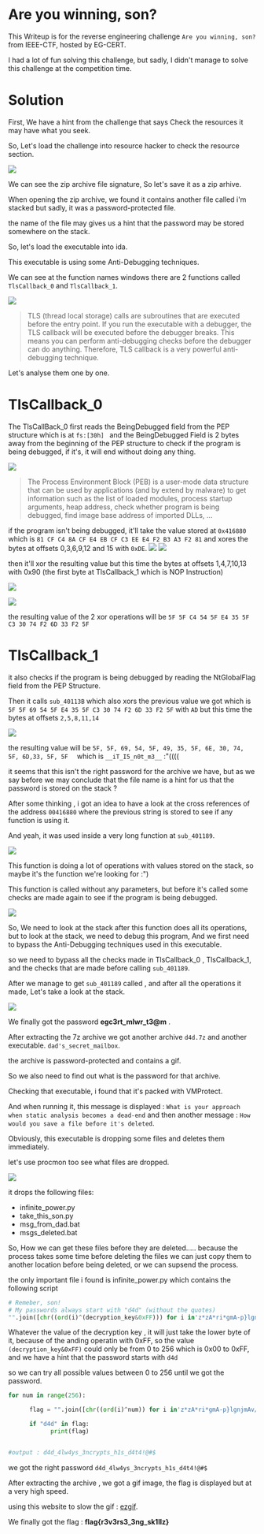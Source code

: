 # Are you winning, son?

This Writeup is for the reverse engineering challenge `Are you winning, son?
` from IEEE-CTF, hosted by EG-CERT. 

I had a lot of fun solving this challenge, but sadly, I didn't manage to solve this challenge at the competition time.

# Solution 

First, We have a hint from the challenge that says Check the resources it may have what you seek.

So, Let's load the challenge into resource hacker to check the resource section. 

![](images/1.PNG)

We can see the zip archive file signature, So let's save it as a zip arhive. 

When opening the zip archive, we found it contains another file called i'm stacked but sadly, it was a password-protected file.

the name of the file may gives us a hint that the password may be stored somewhere on the stack.

So, let's load the executable into ida. 

This executable is using some Anti-Debugging techniques.

We can see at the function names windows there are 2 functions called `TlsCallback_0` and `TlsCallback_1`.

![](images/2.PNG)


>TLS (thread local storage) calls are subroutines that are executed before the entry point. If you run the executable with a debugger, the TLS callback will be executed before the debugger breaks. This means you can perform anti-debugging checks before the debugger can do anything. Therefore, TLS callback is a very powerful anti-debugging technique.

Let's analyse them one by one. 

# TlsCallback_0 

The TlsCallBack_0 first reads the BeingDebugged field from the PEP structure which is at `fs:[30h] ` and the BeingDebugged Field is 2 bytes away from the beginning of the PEP structure to check if the program is being debugged, if it's, it will end without doing any thing.

![](images/3.PNG)

> The Process Environment Block (PEB) is a user-mode data structure that can be used by applications (and by extend by malware) to get information such as the list of loaded modules, process startup arguments, heap address, check whether program is being debugged, find image base address of imported DLLs, ...


if the program isn't being debugged, it'll take the value stored at `0x416880` which is `81 CF C4 8A CF E4 EB CF C3 EE E4 F2 B3 A3 F2 81` and xores the bytes at offsets 0,3,6,9,12 and 15 with `0xDE`.
![](images/5.PNG)
![](images/4.PNG)


then it'll xor the resulting value but this time the bytes at offsets 1,4,7,10,13 with 0x90 (the first byte at TlsCallback_1 which is NOP Instruction)

![](images/6.PNG)

![](images/7.PNG)

the resulting value of the 2 xor operations will be `5F 5F C4 54 5F E4 35 5F C3 30 74 F2 6D 33 F2 5F`

# TlsCallback_1

it also checks if the program is being debugged by reading the NtGlobalFlag field from the PEP Structure.

Then it calls `sub_40113B` which also xors the previous value we got which is `5F 5F 69 54 5F E4 35 5F C3 30 74 F2 6D 33 F2 5F` with `AD` but this time the bytes at offsets `2,5,8,11,14` 

![](images/8.PNG)

the resulting value will be `5F, 5F, 69, 54, 5F, 49, 35, 5F, 6E, 30, 74, 5F, 6D,33, 5F, 5F 
` which is `__iT_I5_n0t_m3__`  :"((((

it seems that this isn't the right password for the archive we have, but as we say before we may conclude that the file name is a hint for us that the password is stored on the stack ? 

After some thinking , i got an idea to have a look at the cross references of the address `00416880` where the previous string is stored to see if any function is using it.

And yeah, it was used inside a very long function at `sub_401189`.

![](images/9.PNG)


This function is doing a lot of operations with values stored on the stack, so maybe it's the function we're looking for :") 


This function is called without any parameters, but before it's called some checks are made again to see if the program is being debugged.

![](images/10.PNG)


So, We need to look at the stack after this function does all its operations, but to look at the stack, we need to debug this program, And we first need to bypass the Anti-Debugging techniques used in this executable.

so we need to bypass all the checks made in TlsCallback_0 , TlsCallback_1, and the checks that are made before calling `sub_401189`.


After we manage to get `sub_401189` called , and after all the operations it made, Let's take a look at the stack.

![](images/11.PNG)

We finally got the password **egc3rt_mlwr_t3@m** .


After extracting the 7z archive we got another archive `d4d.7z` and another executable. `dad's_secret_mailbox`.

the archive is password-protected and contains a gif. 

So we also need to find out what is the password for that archive.

Checking that executable, i found that it's packed with VMProtect.

And when running it, this message is displayed : `What is your approach when static analysis becomes a dead-end` and then another message : `How would you save a file before it's deleted`.

Obviously, this executable is dropping some files and deletes them immediately.

let's use procmon too see what files are dropped.

![](images/12.PNG)

it drops the following files: 
- infinite_power.py
- take_this_son.py
- msg_from_dad.bat 
- msgs_deleted.bat

So, How we can get these files before they are deleted..... because the process takes some time before deleting the files we can just copy them to another location before being deleted, or we can supsend the process. 

the only important file i found is infinite_power.py which contains the following script 

```python
# Remeber, son!
# My passwords always start with "d4d" (without the quotes)
"".join([chr((ord(i)^(decryption_key&0xFF))) for i in'z*zA*ri*gmA-p}lgnjmAv/mAz*j*?^=:'])

```

Whatever the value of the decryption key , it will just take the lower byte of it, because of the anding operatin with 0xFF, so the value `(decryption_key&0xFF)` could only be from 0 to 256 which is 0x00 to 0xFF, and we have a hint that the password starts with `d4d`

so we can try all possible values between 0 to 256 until we got the password.


```python
for num in range(256):

      flag = "".join([chr((ord(i)^num)) for i in'z*zA*ri*gmA-p}lgnjmAv/mAz*j*?^=:'])

      if "d4d" in flag:
            print(flag)


#output : d4d_4lw4ys_3ncrypts_h1s_d4t4!@#$

```

we got the right password `d4d_4lw4ys_3ncrypts_h1s_d4t4!@#$` 

After extracting the archive , we got a gif image, the flag is displayed but at a very high speed. 

using this website to slow the gif : [ezgif](https://ezgif.com/speed).

We finally got the flag : **flag{r3v3rs3_3ng_sk1llz}**



